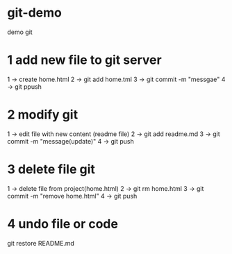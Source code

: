 # git-demo
demo git

1 add new file to git server
============================
1 -> create home.html
2 -> git add home.tml
3 -> git commit -m "messgae"
4 -> git ppush

2 modify git
============
1 -> edit file with new content (readme file)
2 -> git add readme.md
3 -> git commit -m "message(update)"
4 -> git push

3 delete file git
================
1 -> delete file from project(home.html)
2 -> git rm home.html
3 -> git commit -m "remove home.html"
4 -> git push

4 undo file or code
===================
git restore README.md

